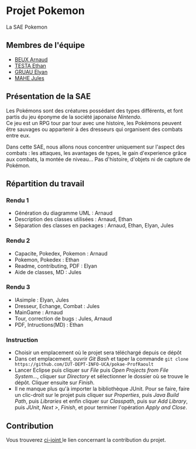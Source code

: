 # Projet Pokemon
 La SAE Pokemon

## Membres de l'équipe

- <a href="https://github.com/Nytuo">BEUX Arnaud</a>
- <a href="https://github.com/Aehnt">TESTA Ethan</a>
- <a href="https://github.com/Elyan-Gruau">GRUAU Elyan</a>
- <a href="https://github.com/ZaY-eZ">MAHE Jules</a>


## Présentation de la SAE

Les Pokémons sont des créatures possédant des types différents, et font partis du jeu éponyme de la société japonaise *Nintendo*. <br/>
Ce jeu est un RPG tour par tour avec une histoire, les Pokémons peuvent être sauvages ou appartenir à des dresseurs qui organisent des combats entre eux.

Dans cette SAE, nous allons nous concentrer uniquement sur l'aspect des combats : les attaques, les avantages de types, le gain d'experience grâce aux combats, la montée de niveau... Pas d'histoire, d'objets ni de capture de Pokémon. 


## Répartition du travail 
### Rendu 1
- Génération du diagramme UML : Arnaud 
- Description des classes utilisées : Arnaud, Ethan 
- Séparation des classes en packages : Arnaud, Ethan, Elyan, Jules


### Rendu 2
- Capacite, Pokedex, Pokemon : Arnaud
- Pokemon, Pokedex : Ethan
- Readme, contributing, PDF : Elyan 
- Aide de classes, MD : Jules

### Rendu 3
- IAsimple : Elyan, Jules
- Dresseur, Echange, Combat : Jules
- MainGame : Arnaud
- Tour, correction de bugs : Jules, Arnaud
- PDF, Intructions(MD) : Ethan 

###  Instruction
- Choisir un emplacement où le projet sera téléchargé depuis ce dépôt
- Dans cet emplacement, ouvrir *Git Bash* et taper la commande ```git clone https://github.com/IUT-DEPT-INFO-UCA/pokae-ProfRaoult```
- Lancer Eclipse puis cliquer sur *File* puis *Open Projects from File System...*, cliquer sur *Directory* et sélectionner le dossier où se trouve le dépôt. Cliquer     ensuite sur *Finish*.
- Il ne manque plus qu'à importer la bibliothèque JUnit. Pour se faire, faire un clic-droit sur le projet puis cliquer sur *Properties*, puis *Java Build Path*, puis *Libraries* et enfin cliquer sur *Classpath*, puis sur *Add Library*, puis *JUnit*, *Next >*, *Finish*, et pour terminer l'opération *Apply and Close*.   
## Contribution
Vous trouverez <a href="https://github.com/IUT-DEPT-INFO-UCA/pokae-ProfRaoult/blob/main/CONTRIBUTING.md"> ci-joint </a> le lien concernant la contribution du projet.


